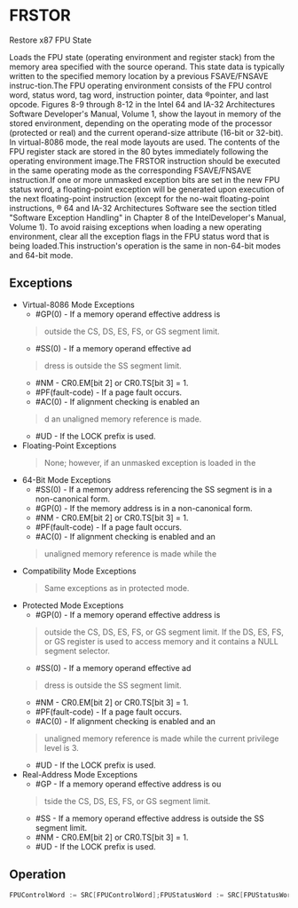 # FRSTOR

Restore x87 FPU State

Loads the FPU state (operating environment and register stack) from the memory area specified with the source operand.
This state data is typically written to the specified memory location by a previous FSAVE/FNSAVE instruc-tion.The FPU operating environment consists of the FPU control word, status word, tag word, instruction pointer, data ®pointer, and last opcode.
Figures 8-9 through 8-12 in the Intel 64 and IA-32 Architectures Software Developer's Manual, Volume 1, show the layout in memory of the stored environment, depending on the operating mode of the processor (protected or real) and the current operand-size attribute (16-bit or 32-bit).
In virtual-8086 mode, the real mode layouts are used.
The contents of the FPU register stack are stored in the 80 bytes immediately following the operating environment image.The FRSTOR instruction should be executed in the same operating mode as the corresponding FSAVE/FNSAVE instruction.If one or more unmasked exception bits are set in the new FPU status word, a floating-point exception will be generated upon execution of the next floating-point instruction (except for the no-wait floating-point instructions, ® 64 and IA-32 Architectures Software see the section titled "Software Exception Handling" in Chapter 8 of the IntelDeveloper's Manual, Volume 1).
To avoid raising exceptions when loading a new operating environment, clear all the exception flags in the FPU status word that is being loaded.This instruction's operation is the same in non-64-bit modes and 64-bit mode.

## Exceptions

- Virtual-8086 Mode Exceptions
  - #GP(0) - If a memory operand effective address is
  > outside the CS, DS, ES, FS, or GS segment limit.
  - #SS(0) - If a memory operand effective ad
  > dress is outside the SS segment limit.
  - #NM - CR0.EM[bit 2] or CR0.TS[bit 3] = 1.
  - #PF(fault-code) - If a page fault occurs.
  - #AC(0) - If alignment checking is enabled an
  > d an unaligned memory reference is made.
  - #UD - If the LOCK prefix is used.
- Floating-Point Exceptions
  > None; however, if an unmasked exception is loaded in the 
- 64-Bit Mode Exceptions
  - #SS(0) - If a memory address referencing the SS segment is in a non-canonical form.
  - #GP(0) - If the memory address is in a non-canonical form.
  - #NM - CR0.EM[bit 2] or CR0.TS[bit 3] = 1.
  - #PF(fault-code) - If a page fault occurs.
  - #AC(0) - If alignment checking is enabled and an
  > unaligned memory reference is made while the 
- Compatibility Mode Exceptions
  > Same exceptions as in protected mode.
- Protected Mode Exceptions
  - #GP(0) - If a memory operand effective address is
  > outside the CS, DS, ES, FS, or GS segment limit.
  > If the DS, ES, FS, or GS register is used to access memory and it contains a NULL segment 
  > selector.
  - #SS(0) - If a memory operand effective ad
  > dress is outside the SS segment limit.
  - #NM - CR0.EM[bit 2] or CR0.TS[bit 3] = 1.
  - #PF(fault-code) - If a page fault occurs.
  - #AC(0) - If alignment checking is enabled and an
  > unaligned memory reference is made while the 
  > current privilege level is 3.
  - #UD - If the LOCK prefix is used.
- Real-Address Mode Exceptions
  - #GP - If a memory operand effective address is ou
  > tside the CS, DS, ES, FS, or GS segment limit.
  - #SS - If a memory operand effective address is outside the SS segment limit.
  - #NM - CR0.EM[bit 2] or CR0.TS[bit 3] = 1.
  - #UD - If the LOCK prefix is used.

## Operation

```C
FPUControlWord := SRC[FPUControlWord];FPUStatusWord := SRC[FPUStatusWord];FPUTagWord := SRC[FPUTagWord];FPUDataPointer := SRC[FPUDataPointer];FPUInstructionPointer := SRC[FPUInstructionPointer];FPULastInstructionOpcode := SRC[FPULastInstructionOpcode];ST(0) := SRC[ST(0)];ST(1) := SRC[ST(1)];ST(2) := SRC[ST(2)];ST(3) := SRC[ST(3)];ST(4) := SRC[ST(4)];ST(5) := SRC[ST(5)];ST(6) := SRC[ST(6)];ST(7) := SRC[ST(7)];FPU Flags AffectedThe C0, C1, C2, C3 flags are loaded.
```
